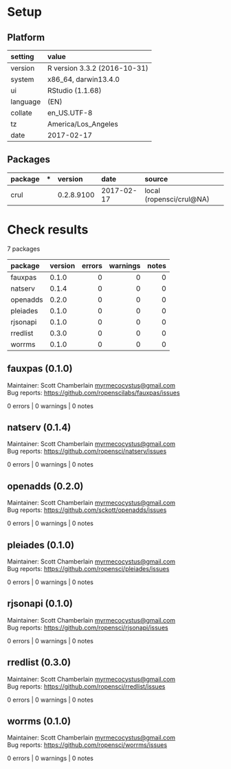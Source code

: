 # Setup

## Platform

|setting  |value                        |
|:--------|:----------------------------|
|version  |R version 3.3.2 (2016-10-31) |
|system   |x86_64, darwin13.4.0         |
|ui       |RStudio (1.1.68)             |
|language |(EN)                         |
|collate  |en_US.UTF-8                  |
|tz       |America/Los_Angeles          |
|date     |2017-02-17                   |

## Packages

|package |*  |version    |date       |source                   |
|:-------|:--|:----------|:----------|:------------------------|
|crul    |   |0.2.8.9100 |2017-02-17 |local (ropensci/crul@NA) |

# Check results

7 packages

|package  |version | errors| warnings| notes|
|:--------|:-------|------:|--------:|-----:|
|fauxpas  |0.1.0   |      0|        0|     0|
|natserv  |0.1.4   |      0|        0|     0|
|openadds |0.2.0   |      0|        0|     0|
|pleiades |0.1.0   |      0|        0|     0|
|rjsonapi |0.1.0   |      0|        0|     0|
|rredlist |0.3.0   |      0|        0|     0|
|worrms   |0.1.0   |      0|        0|     0|

## fauxpas (0.1.0)
Maintainer: Scott Chamberlain <myrmecocystus@gmail.com>  
Bug reports: https://github.com/ropenscilabs/fauxpas/issues

0 errors | 0 warnings | 0 notes

## natserv (0.1.4)
Maintainer: Scott Chamberlain <myrmecocystus@gmail.com>  
Bug reports: https://github.com/ropensci/natserv/issues

0 errors | 0 warnings | 0 notes

## openadds (0.2.0)
Maintainer: Scott Chamberlain <myrmecocystus@gmail.com>  
Bug reports: https://github.com/sckott/openadds/issues

0 errors | 0 warnings | 0 notes

## pleiades (0.1.0)
Maintainer: Scott Chamberlain <myrmecocystus@gmail.com>  
Bug reports: https://github.com/ropensci/pleiades/issues

0 errors | 0 warnings | 0 notes

## rjsonapi (0.1.0)
Maintainer: Scott Chamberlain <myrmecocystus@gmail.com>  
Bug reports: https://github.com/ropensci/rjsonapi/issues

0 errors | 0 warnings | 0 notes

## rredlist (0.3.0)
Maintainer: Scott Chamberlain <myrmecocystus@gmail.com>  
Bug reports: https://github.com/ropensci/rredlist/issues

0 errors | 0 warnings | 0 notes

## worrms (0.1.0)
Maintainer: Scott Chamberlain <myrmecocystus@gmail.com>  
Bug reports: https://github.com/ropensci/worrms/issues

0 errors | 0 warnings | 0 notes


